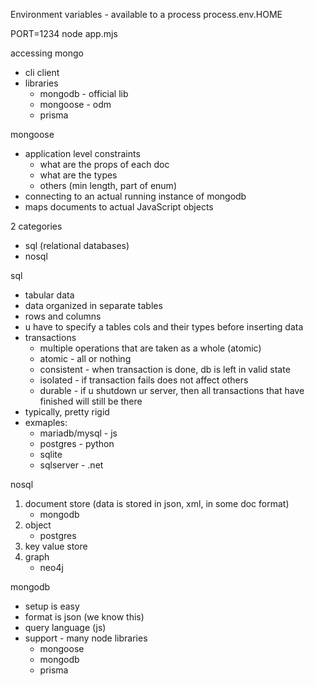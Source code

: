 Environment variables - available to a process
process.env.HOME

PORT=1234 node app.mjs

accessing mongo
* cli client
* libraries
    * mongodb - official lib
    * mongoose - odm
    * prisma

mongoose
* application level constraints
    * what are the props of each doc
    * what are the types
    * others (min length, part of enum)
* connecting to an actual running instance of mongodb
* maps documents to actual JavaScript objects

2 categories
* sql (relational databases)
* nosql

sql
* tabular data
* data organized in separate tables
* rows and columns
* u have to specify a tables cols and their types before inserting data
* transactions
    * multiple operations that are taken as a whole (atomic)
    * atomic - all or nothing
    * consistent - when transaction is done, db is left in valid state
    * isolated - if transaction fails does not affect others
    * durable - if u shutdown ur server, then all transactions that have finished will still be there
* typically, pretty rigid
* exmaples:
    * mariadb/mysql - js
    * postgres - python
    * sqlite
    * sqlserver - .net

nosql
1. document store (data is stored in json, xml, in some doc format)
    * mongodb
2. object
    * postgres
3. key value store
4. graph
    * neo4j

mongodb
* setup is easy
* format is json (we know this)
* query language (js)
* support - many node libraries
    * mongoose
    * mongodb
    * prisma